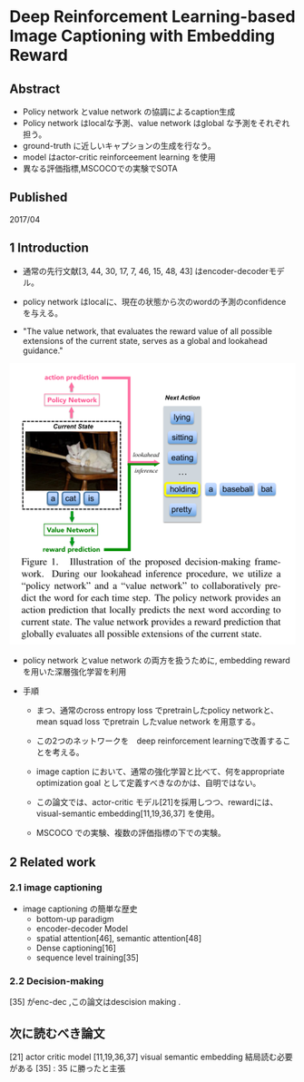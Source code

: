 # Deep Reinforcement Learning-based Image Captioning with Embedding Reward

## Abstract
* Policy network  とvalue network の協調によるcaption生成
* Policy network はlocalな予測、value network はglobal な予測をそれぞれ担う。
* ground-truth に近しいキャプションの生成を行なう。
* model はactor-critic reinforceement learning を使用
* 異なる評価指標,MSCOCOでの実験でSOTA

## Published
2017/04

## 1 Introduction
* 通常の先行文献[3, 44, 30, 17, 7, 46,
15, 48, 43] はencoder-decoderモデル。

* policy network はlocalに、現在の状態から次のwordの予測のconfidence を与える。
* "The value network, that evaluates the reward value of all possible extensions of the current state, serves as a global and lookahead guidance."

![proposed model](img/00048.png)

* policy network とvalue network の両方を扱うために, embedding reward を用いた深層強化学習を利用

* 手順
  * まつ、通常のcross entropy loss でpretrainしたpolicy networkと、mean squad loss でpretrain したvalue network を用意する。
  * この2つのネットワークを　deep reinforcement learningで改善することを考える。
  * image caption において、通常の強化学習と比べて、何をappropriate  optimization goal として定義すべきなのかは、自明ではない。

  * この論文では、actor-critic モデル[21]を採用しつつ、rewardには、visual-semantic embedding[11,19,36,37] を使用。

  * MSCOCO での実験、複数の評価指標の下での実験。

## 2 Related work
### 2.1 image captioning
 * image captioning の簡単な歴史
   * bottom-up paradigm
   * encoder-decoder Model
   * spatial attention[46], semantic attention[48]
   * Dense captioning[16]
   * sequence level training[35]
### 2.2 Decision-making
[35] がenc-dec ,この論文はdescision making .

## 次に読むべき論文
[21] actor critic model
[11,19,36,37] visual semantic embedding 結局読む必要がある
[35] : 35 に勝ったと主張
